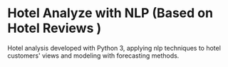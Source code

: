 # Hotel Analyze with NLP (Based on Hotel Reviews )
 Hotel analysis developed with Python 3, applying nlp techniques to hotel customers' views and modeling with forecasting methods.
